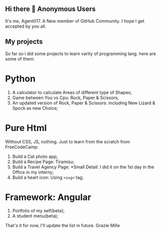 ## Hi there 👋 Anonymous Users
It's me, Agent017. A New member of GitHub Community. I hope I get accepted by you all.

## My projects
So far so i did some projects to learn varity of programming lang.
here are some of them:
# Python
1. A calculator to calculate Areas of different type of Shapes;
2. Game between You vs Cpu: Rock, Paper & Scissors;
3. An updated version of Rock, Paper & Scissors: including New Lizard & Spock as new Choice;
# Pure Html
Without CSS, JS, nothing. Just to learn from the scratch from FreeCodeCamp:
1) Build a Cat photo app;
2) Build a Recipe Page: Tiramisu;
3) Build a Travel Agency Page: *Small Detail: I did it on the 1st day in the Office in my interny;
4) Build a heart icon: Using `<svg>` tag;
# Framework: Angular
1) Portfolio of my self(beta);
2) A student menu(beta);

That's it for now, I'll update the list in future. Grazie Mille
